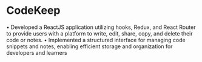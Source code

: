 # CodeKeep


•	Developed a ReactJS application utilizing hooks, Redux, and React Router to provide users with a platform to write, edit, share, copy, and delete their code or notes.
•	Implemented a structured interface for managing code snippets and notes, enabling efficient storage and organization for developers and learners
